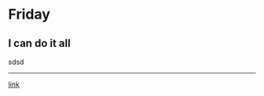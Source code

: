 # Friday
I can do it all
---------
sdsd

------
[](https://natureconservancy-h.assetsadobe.com/is/image/content/dam/tnc/nature/en/photos/WOPA160517_D056-resized.jpg?crop=864%2C0%2C1728%2C2304&wid=600&hei=800&scl=2.88)
[link](https://media.cntraveller.com/photos/611bf0b8f6bd8f17556db5e4/1:1/w_2000,h_2000,c_limit/gettyimages-1146431497.jpg)

